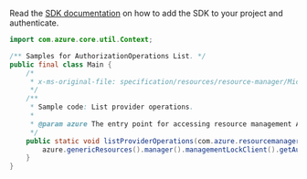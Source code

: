 Read the [SDK documentation](https://github.com/Azure/azure-sdk-for-java/blob/azure-resourcemanager_2.11.0/sdk/resourcemanager/azure-resourcemanager/README.md) on how to add the SDK to your project and authenticate.

```java
import com.azure.core.util.Context;

/** Samples for AuthorizationOperations List. */
public final class Main {
    /*
     * x-ms-original-file: specification/resources/resource-manager/Microsoft.Authorization/stable/2016-09-01/examples/ListProviderOperations.json
     */
    /**
     * Sample code: List provider operations.
     *
     * @param azure The entry point for accessing resource management APIs in Azure.
     */
    public static void listProviderOperations(com.azure.resourcemanager.AzureResourceManager azure) {
        azure.genericResources().manager().managementLockClient().getAuthorizationOperations().list(Context.NONE);
    }
}
```
